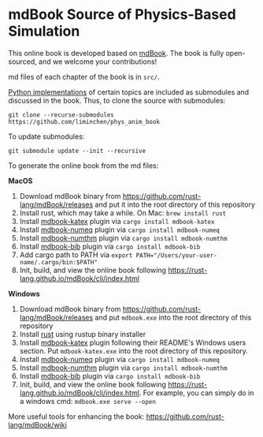 # mdBook Source of Physics-Based Simulation

This online book is developed based on [mdBook](https://github.com/rust-lang/mdBook). The book is fully open-sourced, and we welcome your contributions!

md files of each chapter of the book is in `src/`.

[Python implementations](https://github.com/phys-sim-book/solid-sim-tutorial) of certain topics are included as submodules and discussed in the book. Thus, to clone the source with submodules:
```
git clone --recurse-submodules https://github.com/liminchen/phys_anim_book
```
To update submodules:
```
git submodule update --init --recursive
```

To generate the online book from the md files:

**MacOS**

1. Download mdBook binary from https://github.com/rust-lang/mdBook/releases and put it into the root directory of this repository
2. Install rust, which may take a while. On Mac: `brew install rust`
3. Install [mdbook-katex](https://github.com/lzanini/mdbook-katex) plugin via `cargo install mdbook-katex`
4. Install [mdbook-numeq](https://github.com/yannickseurin/mdbook-numeq) plugin via `cargo install mdbook-numeq`
5. Install [mdbook-numthm](https://github.com/yannickseurin/mdbook-numthm) plugin via `cargo install mdbook-numthm`
6. Install [mdbook-bib](https://github.com/francisco-perez-sorrosal/mdbook-bib) plugin via `cargo install mdbook-bib`
7. Add cargo path to PATH via `export PATH="/Users/your-user-name/.cargo/bin:$PATH"`
8. Init, build, and view the online book following https://rust-lang.github.io/mdBook/cli/index.html

**Windows**

1. Download mdBook binary from https://github.com/rust-lang/mdBook/releases and put `mdbook.exe` into the root directory of this repository
2. Install [rust](https://www.rust-lang.org/tools/install) using rustup binary installer
3. Install [mdbook-katex](https://github.com/lzanini/mdbook-katex) plugin following their README's Windows users section. Put `mdbook-katex.exe` into the root directory of this repository.
4. Install [mdbook-numeq](https://github.com/yannickseurin/mdbook-numeq) plugin via `cargo install mdbook-numeq`
5. Install [mdbook-numthm](https://github.com/yannickseurin/mdbook-numthm) plugin via `cargo install mdbook-numthm`
6. Install [mdbook-bib](https://github.com/francisco-perez-sorrosal/mdbook-bib) plugin via `cargo install mdbook-bib`
7. Init, build, and view the online book following https://rust-lang.github.io/mdBook/cli/index.html. For example, you can simply do in a windows cmd: `mdbook.exe serve --open`

More useful tools for enhancing the book: https://github.com/rust-lang/mdBook/wiki
